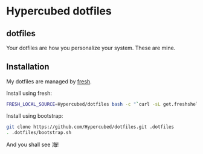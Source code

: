 # Hypercubed dotfiles

## dotfiles

Your dotfiles are how you personalize your system. These are mine.

## Installation

My dotfiles are managed by [fresh].

[fresh]: http://freshshell.com

Install using fresh:
``` sh
FRESH_LOCAL_SOURCE=Hypercubed/dotfiles bash -c "`curl -sL get.freshshell.com`"
```

Install using bootstrap:

``` sh
git clone https://github.com/Hypercubed/dotfiles.git .dotfiles
. .dotfiles/bootstrap.sh
```

And you shall see 海!
